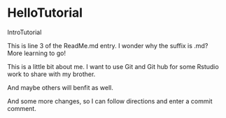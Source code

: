 # HelloTutorial
IntroTutorial

This is line 3 of the ReadMe.md entry.  I wonder why the suffix is .md?  
More learning to go!

This is a little bit about me.  I want to use Git and Git hub for some Rstudio work to share with my brother.

And maybe others will benfit as well.

And some more changes, so I can follow directions and enter a commit comment.

